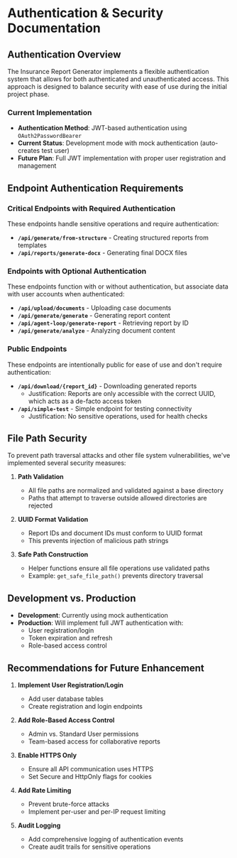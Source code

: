 # Authentication & Security Documentation

## Authentication Overview

The Insurance Report Generator implements a flexible authentication system that allows for both authenticated and unauthenticated access. This approach is designed to balance security with ease of use during the initial project phase.

### Current Implementation

- **Authentication Method**: JWT-based authentication using `OAuth2PasswordBearer`
- **Current Status**: Development mode with mock authentication (auto-creates test user)
- **Future Plan**: Full JWT implementation with proper user registration and management

## Endpoint Authentication Requirements

### Critical Endpoints with Required Authentication

These endpoints handle sensitive operations and require authentication:

- **`/api/generate/from-structure`** - Creating structured reports from templates
- **`/api/reports/generate-docx`** - Generating final DOCX files

### Endpoints with Optional Authentication

These endpoints function with or without authentication, but associate data with user accounts when authenticated:

- **`/api/upload/documents`** - Uploading case documents
- **`/api/generate/generate`** - Generating report content
- **`/api/agent-loop/generate-report`** - Retrieving report by ID
- **`/api/generate/analyze`** - Analyzing document content

### Public Endpoints

These endpoints are intentionally public for ease of use and don't require authentication:

- **`/api/download/{report_id}`** - Downloading generated reports
  - Justification: Reports are only accessible with the correct UUID, which acts as a de-facto access token
- **`/api/simple-test`** - Simple endpoint for testing connectivity
  - Justification: No sensitive operations, used for health checks

## File Path Security

To prevent path traversal attacks and other file system vulnerabilities, we've implemented several security measures:

1. **Path Validation**
   - All file paths are normalized and validated against a base directory
   - Paths that attempt to traverse outside allowed directories are rejected

2. **UUID Format Validation**
   - Report IDs and document IDs must conform to UUID format
   - This prevents injection of malicious path strings

3. **Safe Path Construction**
   - Helper functions ensure all file operations use validated paths
   - Example: `get_safe_file_path()` prevents directory traversal

## Development vs. Production

- **Development**: Currently using mock authentication
- **Production**: Will implement full JWT authentication with:
  - User registration/login
  - Token expiration and refresh
  - Role-based access control

## Recommendations for Future Enhancement

1. **Implement User Registration/Login**
   - Add user database tables
   - Create registration and login endpoints

2. **Add Role-Based Access Control**
   - Admin vs. Standard User permissions
   - Team-based access for collaborative reports

3. **Enable HTTPS Only**
   - Ensure all API communication uses HTTPS
   - Set Secure and HttpOnly flags for cookies

4. **Add Rate Limiting**
   - Prevent brute-force attacks
   - Implement per-user and per-IP request limiting

5. **Audit Logging**
   - Add comprehensive logging of authentication events
   - Create audit trails for sensitive operations 